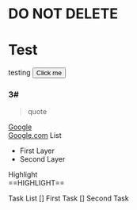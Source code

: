 # DO NOT DELETE
# Test
testing
<button name="button" onclick="http://www.google.com">Click me</button>

### 3#
> quote

[Google](https://www.google.com)  
[Google.com][1]
List
- First Layer
- Second Layer

Highlight  
==HIGHLIGHT==

Task List
[] First Task
[] Second Task



[1]:www.google.com
